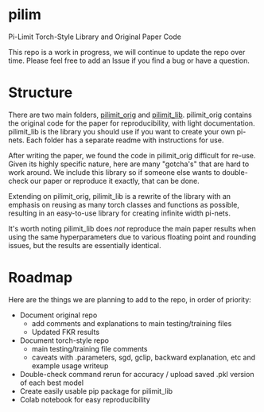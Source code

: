 # pilim
Pi-Limit Torch-Style Library and Original Paper Code

This repo is a work in progress, we will continue to update the repo over time. Please feel free to add an Issue if you find a bug or have a question.


# Structure

There are two main folders, [pilimit_orig](pilimit_orig) and [pilimit_lib](pilimit_lib). pilimit_orig contains the original code for the paper for reproducibility, with light documentation. pilimit_lib is the library you should use if you want to create your own pi-nets. Each folder has a separate readme with instructions for use.

After writing the paper, we found the code in pilimit_orig difficult for re-use. Given its highly specific nature, here are many "gotcha's" that are hard to work around. We include this library so if someone else wants to double-check our paper or reproduce it exactly, that can be done. 

Extending on pilimit_orig, pilimit_lib is a rewrite of the library with an emphasis on reusing as many torch classes and functions as possible, resulting in an easy-to-use library for creating infinite width pi-nets. 

It's worth noting pilimit_lib does *not* reproduce the main paper results when using the same hyperparameters due to various floating point and rounding issues, but the results are essentially identical.

# Roadmap

Here are the things we are planning to add to the repo, in order of priority:

- Document original repo
  - add comments and explanations to main testing/training files
  - Updated FKR  results
- Document torch-style repo
  - main testing/training file comments
  - caveats with .parameters, sgd, gclip, backward explanation, etc and example usage writeup
- Double-check command rerun for accuracy / upload saved .pkl version of each best model
- Create easily usable pip package for pilimit_lib
- Colab notebook for easy reproducibility